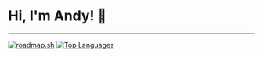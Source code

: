# Hi, I'm Andy! 👋

--- 

[![roadmap.sh](https://api.roadmap.sh/v1-badge/wide/6454e6e805999de060bae692?variant=dark&roadmaps=devops%2Ccomputer-science)](https://roadmap.sh)  [![Top Languages](https://github-readme-stats.vercel.app/api/top-langs/?username=andybzn&layout=compact&theme=dark&hide_title=true&hide_border=true&langs_count=10)](https://github.com/anuraghazra/github-readme-stats) 

